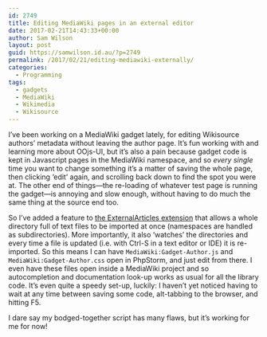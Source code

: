 ```yaml
---
id: 2749
title: Editing MediaWiki pages in an external editor
date: 2017-02-21T14:43:33+00:00
author: Sam Wilson
layout: post
guid: https://samwilson.id.au/?p=2749
permalink: /2017/02/21/editing-mediawiki-externally/
categories:
  - Programming
tags:
  - gadgets
  - MediaWiki
  - Wikimedia
  - Wikisource
---
```

I&#8217;ve been working on a MediaWiki gadget lately, for editing Wikisource authors&#8217; metadata without leaving the author page. It&#8217;s fun working with and learning more about OOjs-UI, but it&#8217;s also a pain because gadget code is kept in Javascript pages in the MediaWiki namespace, and so _every single_ time you want to change something it&#8217;s a matter of saving the whole page, then clicking &#8216;edit&#8217; again, and scrolling back down to find the spot you were at. The other end of things—the re-loading of whatever test page is running the gadget—is annoying and slow enough, without having to do much the same thing at the source end too.

So I&#8217;ve added a feature to [the ExternalArticles extension](https://mediawiki.org/wiki/Extension:ExternalArticles) that allows a whole directory full of text files to be imported at once (namespaces are handled as subdirectories). More importantly, it also &#8216;watches&#8217; the directories and every time a file is updated (i.e. with Ctrl-S in a text editor or IDE) it is re-imported. So this means I can have `MediaWiki:Gadget-Author.js` and `MediaWiki:Gadget-Author.css` open in PhpStorm, and just edit from there. I even have these files open inside a MediaWiki project and so autocompletion and documentation look-up works as usual for all the library code. It&#8217;s even quite a speedy set-up, luckily: I haven&#8217;t yet noticed having to wait at any time between saving some code, alt-tabbing to the browser, and hitting F5.

I dare say my bodged-together script has many flaws, but it&#8217;s working for me for now!